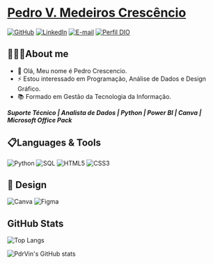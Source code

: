 # [Pedro V. Medeiros Crescêncio](https://www.linkedin.com/in/pedro-crescencio/)

[![GitHub](https://img.shields.io/badge/GitHub-0077B5?style=for-the-badge&logo=github&logoColor=white)](https://github.com/PdrVin)
[![LinkedIn](https://img.shields.io/badge/linkedin-%230077B5.svg?style=for-the-badge&logo=linkedin&logoColor=white)](https://www.linkedin.com/in/pedro-crescencio/)
[![E-mail](https://img.shields.io/badge/-Email-0077B5?style=for-the-badge&logo=gmail&logoColor=white)](mailto:pedro.mcrescencio@gmail.com)
[![Perfil DIO](https://img.shields.io/badge/-Meu%20Perfil%20na%20DIO-0077B5?style=for-the-badge&logo=gitbook&logoColor=white)](https://www.dio.me/users/ped_vin42cres)

## **💁🏽‍♂️About me**
- 👋 Olá, Meu nome é Pedro Crescencio.
- ⚡ Estou interessado em Programação, Análise de Dados e Design Gráfico.
- 📚 Formado em Gestão da Tecnologia da Informação.

**_Suporte Técnico | Analista de Dados | Python | Power BI | Canva | Microsoft Office Pack_**

## **📋Languages & Tools**
![Python](https://img.shields.io/badge/Python-3670A0?style=for-the-badge&logo=python&logoColor=ffdd54)
![SQL](https://img.shields.io/badge/sql-%23239120.svg?style=for-the-badge&logo=sqlite&logoColor=white)
![HTML5](https://img.shields.io/badge/html5-%23E34F26.svg?style=for-the-badge&logo=html5&logoColor=white)
![CSS3](https://img.shields.io/badge/css3-%231572B6.svg?style=for-the-badge&logo=css3&logoColor=white)

## **🎨 Design**
![Canva](https://img.shields.io/badge/canva-581bbd.svg?style=for-the-badge&logo=canva&logoColor=white)
![Figma](https://img.shields.io/badge/figma-F24E1E.svg?style=for-the-badge&logo=figma&logoColor=white)

## **GitHub Stats**
![Top Langs](https://github-readme-stats.vercel.app/api/top-langs/?username=PdrVin&layout=donut&theme=github_dark_dimmed)

![PdrVin's GitHub stats](https://github-readme-stats.vercel.app/api?username=PdrVin&show_icons=true&theme=github_dark_dimmed&hide_title=true&)
